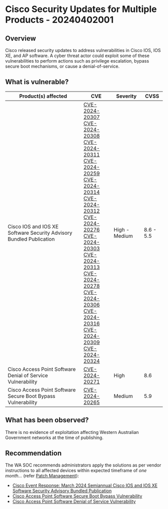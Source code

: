 # Cisco Security Updates for Multiple Products - 20240402001

## Overview

Cisco released security updates to address vulnerabilities in Cisco IOS, IOS XE, and AP software. A cyber threat actor could exploit some of these vulnerabilities to perform actions such as privilege escalation, bypass secure boot mechanisms, or cause a denial-of-service.

## What is vulnerable?

| Product(s) affected    | CVE     | Severity | CVSS | 
| ------ | ------------ | ---- | ------------------- |
| Cisco IOS and IOS XE Software Security Advisory Bundled Publication | [CVE-2024-20307](https://nvd.nist.gov/vuln/detail/CVE-2024-20307) <br> [CVE-2024-20308](https://nvd.nist.gov/vuln/detail/CVE-2024-20308)<br>[CVE-2024-20311](https://nvd.nist.gov/vuln/detail/CVE-2024-20311)<br>[CVE-2024-20259](https://nvd.nist.gov/vuln/detail/CVE-2024-20259)<br>[CVE-2024-20314](https://nvd.nist.gov/vuln/detail/CVE-2024-20314)<br>[CVE-2024-20312](https://nvd.nist.gov/vuln/detail/CVE-2024-20312)<br>[CVE-2024-20276](https://nvd.nist.gov/vuln/detail/CVE-2024-20276)<br>[CVE-2024-20303](https://nvd.nist.gov/vuln/detail/CVE-2024-20303)<br>[CVE-2024-20313](https://nvd.nist.gov/vuln/detail/CVE-2024-20313)<br>[CVE-2024-20278](https://nvd.nist.gov/vuln/detail/CVE-2024-20278)<br>[CVE-2024-20306](https://nvd.nist.gov/vuln/detail/CVE-2024-20306)<br>[CVE-2024-20316](https://nvd.nist.gov/vuln/detail/CVE-2024-20316)<br>[CVE-2024-20309](https://nvd.nist.gov/vuln/detail/CVE-2024-20309)<br>[CVE-2024-20324](https://nvd.nist.gov/vuln/detail/CVE-2024-20324) |High - Medium |8.6 - 5.5 |
|Cisco Access Point Software Denial of Service Vulnerability|[CVE-2024-20271](https://nvd.nist.gov/vuln/detail/CVE-2024-20271)|High|8.6|
|Cisco Access Point Software Secure Boot Bypass Vulnerability|[CVE-2024-20265](https://nvd.nist.gov/vuln/detail/CVE-2024-20265)|Medium|5.9|

## What has been observed?

There is no evidence of exploitation affecting Western Australian Government networks at the time of publishing.

## Recommendation

The WA SOC recommends administrators apply the solutions as per vendor instructions to all affected devices within expected timeframe of *one month...* (refer [Patch Management](../guidelines/patch-management.md)):

- [Cisco Event Response: March 2024 Semiannual Cisco IOS and IOS XE Software Security Advisory Bundled Publication
](https://sec.cloudapps.cisco.com/security/center/viewErp.x?alertId=ERP-75056)
- [Cisco Access Point Software Secure Boot Bypass Vulnerability](https://sec.cloudapps.cisco.com/security/center/content/CiscoSecurityAdvisory/cisco-sa-ap-secureboot-bypass-zT5vJkSD)
- [Cisco Access Point Software Denial of Service Vulnerability](https://sec.cloudapps.cisco.com/security/center/content/CiscoSecurityAdvisory/cisco-sa-ap-dos-h9TGGX6W)

